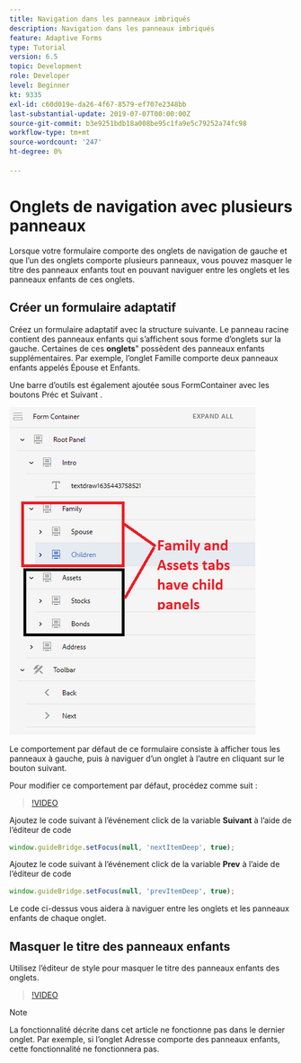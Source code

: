 ```yaml
---
title: Navigation dans les panneaux imbriqués
description: Navigation dans les panneaux imbriqués
feature: Adaptive Forms
type: Tutorial
version: 6.5
topic: Development
role: Developer
level: Beginner
kt: 9335
exl-id: c60d019e-da26-4f67-8579-ef707e2348bb
last-substantial-update: 2019-07-07T00:00:00Z
source-git-commit: b3e9251bdb18a008be95c1fa9e5c79252a74fc98
workflow-type: tm+mt
source-wordcount: '247'
ht-degree: 0%

---
```


# Onglets de navigation avec plusieurs panneaux

Lorsque votre formulaire comporte des onglets de navigation de gauche et que l’un des onglets comporte plusieurs panneaux, vous pouvez masquer le titre des panneaux enfants tout en pouvant naviguer entre les onglets et les panneaux enfants de ces onglets.

## Créer un formulaire adaptatif

Créez un formulaire adaptatif avec la structure suivante. Le panneau racine contient des panneaux enfants qui s’affichent sous forme d’onglets sur la gauche. Certaines de ces **onglets**&quot; possèdent des panneaux enfants supplémentaires. Par exemple, l’onglet Famille comporte deux panneaux enfants appelés Épouse et Enfants.

Une barre d’outils est également ajoutée sous FormContainer avec les boutons Préc et Suivant .

![toolbar-spacing](assets/multiple-panels.png)



Le comportement par défaut de ce formulaire consiste à afficher tous les panneaux à gauche, puis à naviguer d’un onglet à l’autre en cliquant sur le bouton suivant.

Pour modifier ce comportement par défaut, procédez comme suit :

>[!VIDEO](https://video.tv.adobe.com/v/338369?quality=12&learn=on)


Ajoutez le code suivant à l’événement click de la variable **Suivant** à l’aide de l’éditeur de code

```javascript
window.guideBridge.setFocus(null, 'nextItemDeep', true);
```

Ajoutez le code suivant à l’événement click de la variable **Prev** à l’aide de l’éditeur de code

```javascript
window.guideBridge.setFocus(null, 'prevItemDeep', true);
```

Le code ci-dessus vous aidera à naviguer entre les onglets et les panneaux enfants de chaque onglet.

## Masquer le titre des panneaux enfants

Utilisez l’éditeur de style pour masquer le titre des panneaux enfants des onglets.

>[!VIDEO](https://video.tv.adobe.com/v/338370?quality=12&learn=on)

>[!NOTE]
>
>La fonctionnalité décrite dans cet article ne fonctionne pas dans le dernier onglet. Par exemple, si l’onglet Adresse comporte des panneaux enfants, cette fonctionnalité ne fonctionnera pas.
